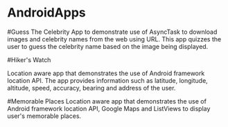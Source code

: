 # AndroidApps

#Guess The Celebrity
App to demonstrate use of AsyncTask to download images and celebrity names from the web using URL. This app quizzes the user to guess the celebrity name based on the image being displayed.

#Hiker's Watch

Location aware app that demonstrates the use of Android framework location API. The app provides information such as latitude, longitude, altitude, speed, accuracy, bearing and address of the user.

#Memorable Places
Location aware app that demonstrates the use of Android framework location API, Google Maps and ListViews to display user's memorable places.
